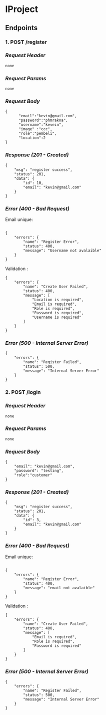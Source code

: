 # IProject

## Endpoints

### 1. POST /register

### _Request Header_

```
none
```

### _Request Params_

```
none
```

### _Request Body_

```
{
      "email":"kevin@gmail.com",
      "password":"phmrakna",
      "username":"kevein",
      "image" :"ccc",
      "role":"pembeli",
      "location":2
}
```

### _Response (201 - Created)_

```
{
    "msg": "register success",
    "status": 201,
    "data": {
        "id": 10,
        "email": "kevin@gmail.com"
    }
}
```

### _Error (400 - Bad Request)_

Email unique:

```

{
    "errors": {
        "name": "Register Error",
        "status": 400,
        "message": "Username not avalaible"
    }
}

```

Validation :

```
{
    "errors": {
        "name": "Create User Failed",
        "status": 400,
        "message": [
            "Location is required",
            "Email is required",
            "Role is required",
            "Password is required",
            "Username is required"
        ]
    }
}
```

### _Error (500 - Internal Server Error)_

```
{
    "errors": {
        "name": "Register Failed",
        "status": 500,
        "message": "Internal Server Error"
    }
}
```

### 2. POST /login

### _Request Header_

```
none
```

### _Request Params_

```
none
```

### _Request Body_

```
{
    "email": "kevin@gmail.com",
    "password": "testing",
    "role":"customer"
}
```

### _Response (201 - Created)_

```
{
    "msg": "register success",
    "status": 201,
    "data": {
        "id": 3,
        "email": "kevin@gmail.com"
    }
}
```

### _Error (400 - Bad Request)_

Email unique:

```

{
    "errors": {
        "name": "Register Error",
        "status": 400,
        "message": "email not avalaible"
    }
}

```

Validation :

```
{
    "errors": {
        "name": "Create User Failed",
        "status": 400,
        "message": [
            "Email is required",
            "Role is required",
            "Password is required"
        ]
    }
}
```

### _Error (500 - Internal Server Error)_

```
{
    "errors": {
        "name": "Register Failed",
        "status": 500,
        "message": "Internal Server Error"
    }
}
```